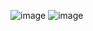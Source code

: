 
![image](https://github.com/user-attachments/assets/a12d5e69-5498-4bc2-b227-2b82791977aa)
![image](https://github.com/user-attachments/assets/a12d5e69-5498-4bc2-b227-2b82791977aa)
